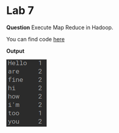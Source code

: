 # Lab 7

**Question**
Execute Map Reduce in Hadoop.

You can find code [here](WordCount.java)

**Output**

![](Images/output.png)
